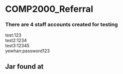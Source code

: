 # COMP2000_Referral

### There are 4 staff accounts created for testing


test:123\
test2:1234\
test3:12345\
yewhan:password123


## Jar found at 